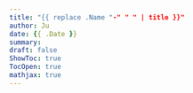 ```yaml
---
title: "{{ replace .Name "-" " " | title }}"
author: Ju
date: {{ .Date }}
summary:
draft: false
ShowToc: true
TocOpen: true
mathjax: true
---
```


